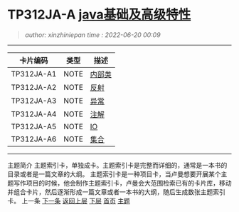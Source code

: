 TP312JA-A [java基础及高级特性](TP312JA-A.topic.idx.md)
========================================
> *author: xinzhiniepan*
> *time  : 2022-06-20 00:09*
----------------------------------------
| 卡片编码   | 类型 | 描述                         |
|------------|------|------------------------------|
| TP312JA-A1 | NOTE | [内部类](TP312JA-A1.note.md) |
| TP312JA-A2 | NOTE | [反射](TP312JA-A2.note.md)   |
| TP312JA-A3 | NOTE | [异常](TP312JA-A3.note.md)   |
| TP312JA-A4 | NOTE | [注解](TP312JA-A4.note.md)   |
| TP312JA-A5 | NOTE | [IO](TP312JA-A5.note.md)     |
| TP312JA-A6 | NOTE | [集合](TP312JA-A6.note.md)   |

----------------------------------------
主题简介
主题索引卡，单独成卡。主题索引卡是完整而详细的，通常是一本书的目录或者是一篇文章的大纲。 
主题索引卡是一种项目卡，当卢曼想要开展某个主题写作项目的时候，他会制作主题索引卡，卢曼会大范围检索已有的卡片库，移动并组合卡片，然后逐渐形成一篇文章或者一本书的大纲，随后生成数张主题索引卡。
上一条      [下一条](TP312JA-B.topic.idx.md)
[返回上层](cardcode.idx.md)    [下层](TP312JA-A1.note.md)
[首页](cardcode.idx.md)        [主题](TP312JA-A.topic.idx.md)
